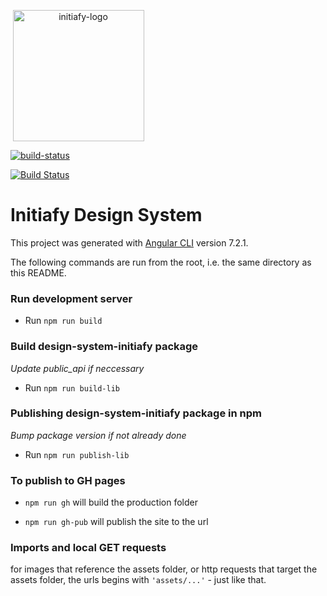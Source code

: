 <p align="center" style="max-width: 217px;"><img alt="initiafy-logo" width="210" src="https://initiafy-website-images.s3.amazonaws.com/wordpress-upload/2017/12/initiafy-logo.svg"></p>

<a href="https://semaphoreci.com/admin-initiafy-25/design-system-initiafy" align="center">
    <img alt="build-status" src="https://semaphoreci.com/api/v1/admin-initiafy-25/design-system-initiafy/branches/master/badge.svg">
</a>

[![Build Status](https://semaphoreci.com/api/v1/admin-initiafy-25/design-system-initiafy/branches/master/badge.svg)](https://semaphoreci.com/admin-initiafy-25/design-system-initiafy)

# Initiafy Design System

This project was generated with [Angular CLI](https://github.com/angular/angular-cli) version 7.2.1.

The following commands are run from the root, i.e. the same directory as this README.

### Run development server

- Run `npm run build`

### Build design-system-initiafy package

*Update public_api if neccessary*

- Run `npm run build-lib`

### Publishing design-system-initiafy package in npm

*Bump package version if not already done*

- Run `npm run publish-lib`

### To publish to GH pages

 - `npm run gh` will build the production folder

 - `npm run gh-pub` will publish the site to the url

### Imports and local GET requests

for images that reference the assets folder, or http requests that target the assets folder, the urls begins with `'assets/...'` - just like that.
